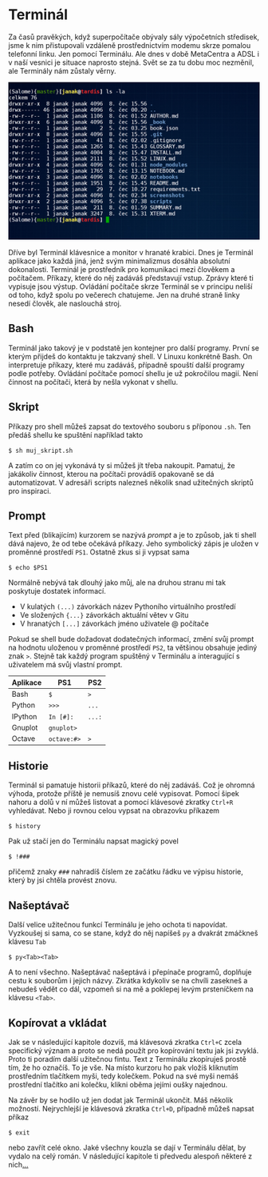 # Terminál

Za časů pravěkých, když superpočítače obývaly sály výpočetních 
středisek, jsme k nim přistupovali vzdáleně prostřednictvím modemu 
skrze pomalou telefonní linku. Jen pomocí Terminálu. Ale dnes v době 
MetaCentra a ADSL i v naší vesnici je situace naprosto stejná. Svět se 
za tu dobu moc nezměnil, ale Terminály nám zůstaly věrny.

![xterm](screenshots/xterm.png)

Dříve byl Terminál klávesnice a monitor v hranaté krabici. Dnes je 
Terminál aplikace jako každá jiná, jenž svým minimalizmus dosáhla 
absolutní dokonalosti. Terminál je prostředník pro komunikaci mezi 
člověkem a počítačem. Příkazy, které do něj zadáváš představují vstup. 
Zprávy které ti vypisuje jsou výstup. Ovládání počítače skrze Terminál 
se v principu neliší od toho, když spolu po večerech chatujeme. Jen na 
druhé straně linky nesedí člověk, ale naslouchá stroj.


## Bash

Terminál jako takový je v podstatě jen kontejner pro další programy. 
První se kterým přijdeš do kontaktu je takzvaný shell. V Linuxu 
konkrétně Bash. On interpretuje příkazy, které mu zadáváš, případně 
spouští další programy podle potřeby. Ovládání počítače pomocí shellu 
je už pokročilou magií. Není činnost na počítači, která by nešla 
vykonat v shellu.


## Skript

Příkazy pro shell můžeš zapsat do textového souboru s příponou `.sh`. 
Ten předáš shellu ke spuštění například takto

	$ sh muj_skript.sh

A zatím co on jej vykonává ty si můžeš jít třeba nakoupit. Pamatuj, že 
jakákoliv činnost, kterou na počítači provádíš opakovaně se dá 
automatizovat. V adresáři scripts nalezneš několik snad užitečných 
skriptů pro inspiraci.


## Prompt

Text před (blikajícím) kurzorem se nazývá *prompt* a je to způsob, jak 
ti shell dává najevo, že od tebe očekává příkazy. Jeho symbolický zápis 
je uložen v proměnné prostředí `PS1`. Ostatně zkus si ji vypsat sama

	$ echo $PS1

Normálně nebývá tak dlouhý jako můj, ale na druhou stranu mi tak 
poskytuje dostatek informací.

* V kulatých `(...)` závorkách název Pythoního virtuálního 
prostředí
* Ve složených `{...}` závorkách aktuální větev v Gitu
* V hranatých `[...]` závorkách jméno uživatele @ počítače

Pokud se shell bude dožadovat dodatečných informací, změní svůj 
prompt na hodnotu uloženou v proměnné prostředí `PS2`, ta většinou 
obsahuje jediný znak `>`. Stejně tak každý program spuštěný v 
Terminálu a interagující s uživatelem má svůj vlastní prompt.

| Aplikace |     PS1     |  PS2   |
|----------|-------------|--------|
| Bash     | `$`         | `>`    |
| Python   | `>>>`       | `...`  |
| IPython  | `In [#]:`   | `...:` |
| Gnuplot  | `gnuplot>`  |        |
| Octave   | `octave:#>` | `>`    |


## Historie

Terminál si pamatuje historii příkazů, které do něj zadáváš. Což je 
ohromná výhoda, protože příště je nemusíš znovu celé vypisovat. Pomocí 
šipek nahoru a dolů v ní můžeš listovat a pomocí klávesové zkratky 
`Ctrl+R` vyhledávat. Nebo ji rovnou celou vypsat na obrazovku příkazem

	$ history

Pak už stačí jen do Terminálu napsat magický povel

	$ !###
	
přičemž znaky `###` nahradíš číslem ze začátku řádku ve výpisu 
historie, který by jsi chtěla provést znovu.


## Našeptávač

Další velice užitečnou funkcí Terminálu je jeho ochota ti napovídat. 
Vyzkoušej si sama, co se stane, když do něj napíšeš `py` a dvakrát 
zmáčkneš klávesu `Tab`

	$ py<Tab><Tab>

A to není všechno. Našeptávač našeptává i přepínače programů, doplňuje 
cestu k souborům i jejich názvy. Zkrátka kdykoliv se na chvíli zasekneš 
a nebudeš vědět co dál, vzpomeň si na mě a poklepej levým prsteníčkem 
na klávesu `<Tab>`.


## Kopírovat a vkládat

Jak se v následující kapitole dozvíš, má klávesová zkratka `Ctrl+C` 
zcela specifický význam a proto se nedá použít pro kopírování textu jak 
jsi zvyklá. Proto ti poradím další užitečnou fintu. Text z Terminálu 
zkopíruješ prostě tím, že ho označíš. To je vše. Na místo kurzoru ho 
pak vložíš kliknutím prostředním tlačítkem myši, tedy kolečkem. Pokud 
na své myši nemáš prostřední tlačítko ani kolečku, klikni oběma jejími 
oušky najednou.

Na závěr by se hodilo už jen dodat jak Terminál ukončit. Máš několik 
možností. Nejrychlejší je klávesová zkratka `Ctrl+D`, případně můžeš 
napsat příkaz

	$ exit

nebo zavřít celé okno. Jaké všechny kouzla se dají v Terminálu dělat, 
by vydalo na celý román. V následující kapitole ti předvedu alespoň 
některé z nich[...](LINUX.md)
